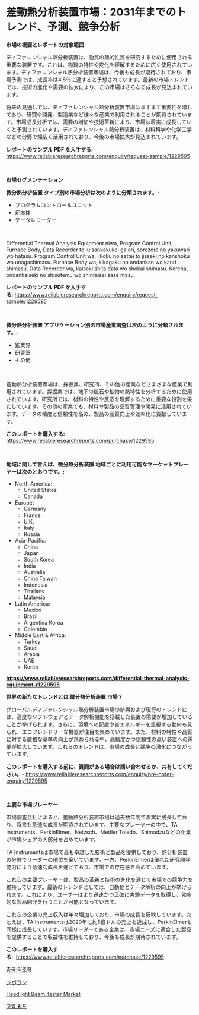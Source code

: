 <p><h1>差動熱分析装置市場：2031年までのトレンド、予測、競争分析</h1></p><p><strong>市場の概要とレポートの対象範囲</strong></p>
<p><p>ディファレンシャル熱分析装置は、物質の熱的性質を研究するために使用される重要な装置です。これは、物質の特性や変化を理解するために広く使用されています。ディファレンシャル熱分析装置市場は、今後も成長が期待されており、市場予測では、成長率は4.8％に達すると予想されています。最新の市場トレンドでは、技術の進化や需要の拡大により、この市場はさらなる成長が見込まれています。</p><p>将来の見通しでは、ディファレンシャル熱分析装置市場はますます重要性を増しており、研究や開発、製造業など様々な産業で利用されることが期待されています。市場成長分析では、需要の増加や技術革新により、市場は着実に成長していくと予測されています。ディファレンシャル熱分析装置は、材料科学や化学工学などの分野で幅広く活用されており、今後の市場拡大が見込まれています。</p></p>
<p><strong>レポートのサンプル PDF を入手する:</strong> <a href="https://www.reliableresearchreports.com/enquiry/request-sample/1229595">https://www.reliableresearchreports.com/enquiry/request-sample/1229595</a></p>
<p>&nbsp;</p>
<p><strong>市場セグメンテーション</strong></p>
<p><strong>微分熱分析装置 タイプ別の市場分析は次のように分類されます。:</strong></p>
<p><ul><li>プログラムコントロールユニット</li><li>炉本体</li><li>データレコーダー</li></ul></p>
<p>&nbsp;</p>
<p><p>Differential Thermal Analysis Equipment niwa, Program Control Unit, Furnace Body, Data Recorder to iu sankakukei ga ari, sorezore no yakuwari wo hatasu. Program Control Unit wa, jikoku no settei to jisseki no kanshoku wo unagashimasu. Furnace Body wa, kikagaku no ondankan wo kanri shimasu. Data Recorder wa, kaiseki shita data wo shokai shimasu. Koreha, ondankaiseki no shisutemu wo shinraisei sase masu.</p></p>
<p><strong>レポートのサンプル PDF を入手する:</strong>&nbsp;<a href="https://www.reliableresearchreports.com/enquiry/request-sample/1229595">https://www.reliableresearchreports.com/enquiry/request-sample/1229595</a></p>
<p>&nbsp;</p>
<p><strong> 微分熱分析装置 アプリケーション別の市場産業調査は次のように分類されます。:</strong></p>
<p><ul><li>鉱業界</li><li>研究室</li><li>その他</li></ul></p>
<p>&nbsp;</p>
<p><p>差動熱分析装置市場は、採掘業、研究所、その他の産業などさまざまな産業で利用されています。採掘業では、地下の鉱石や鉱物の熱特性を分析するために使用されています。研究所では、材料の特性や反応を理解するために重要な役割を果たしています。その他の産業でも、材料や製品の品質管理や開発に活用されています。データの精度と信頼性を高め、製品の品質向上や効率化に貢献しています。</p></p>
<p><strong>このレポートを購入する:</strong>&nbsp; <a href="https://www.reliableresearchreports.com/purchase/1229595">https://www.reliableresearchreports.com/purchase/1229595</a></p>
<p>&nbsp;</p>
<p><strong>地域に関して言えば、微分熱分析装置 地域ごとに利用可能なマーケットプレーヤーは次のとおりです。:</strong></p>
<p><ul>
    <li>
        North America:
        <ul>
            <li>United States</li>
            <li>Canada</li>
        </ul>
    </li>
    <li>
        Europe:
        <ul>
            <li>Germany</li>
            <li>France</li>
            <li>U.K.</li>
            <li>Italy</li>
            <li>Russia</li>
        </ul>
    </li>
    <li>
        Asia-Pacific:
        <ul>
            <li>China</li>
            <li>Japan</li>
            <li>South Korea</li>
            <li>India</li>
            <li>Australia</li>
            <li>China Taiwan</li>
            <li>Indonesia</li>
            <li>Thailand</li>
            <li>Malaysia</li>
        </ul>
    </li>
    <li>
        Latin America:
        <ul>
            <li>Mexico</li>
            <li>Brazil</li>
            <li>Argentina Korea</li>
            <li>Colombia</li>
        </ul>
    </li>
    <li>
        Middle East & Africa:
        <ul>
            <li>Turkey</li>
            <li>Saudi</li>
            <li>Arabia</li>
            <li>UAE</li>
            <li>Korea</li>
        </ul>
    </li>
    </ul></p>
<p><strong><a href="https://www.reliableresearchreports.com/differential-thermal-analysis-equipment-r1229595">https://www.reliableresearchreports.com/differential-thermal-analysis-equipment-r1229595</a></strong>&nbsp;</p>
<p><strong>世界の新たなトレンドとは 微分熱分析装置 市場？</strong></p>
<p><p>グローバルディファレンシャル熱分析装置市場の新興および現行のトレンドには、高度なソフトウェアとデータ解析機能を搭載した装置の需要が増加していることが挙げられます。さらに、環境への配慮や省エネルギーを重視する動向も見られ、エコフレンドリーな機器が注目を集めています。また、材料の特性や品質に対する厳格な基準の向上が求められる中、高精度かつ信頼性の高い装置への需要が拡大しています。これらのトレンドは、市場の成長と競争の激化につながっています。</p></p>
<p><strong>このレポートを購入する前に、質問がある場合は問い合わせるか、共有してください。</strong>- <a href="https://www.reliableresearchreports.com/enquiry/pre-order-enquiry/1229595">https://www.reliableresearchreports.com/enquiry/pre-order-enquiry/1229595</a></p>
<p>&nbsp;</p>
<p><strong>主要な市場プレーヤー</strong></p>
<p><p>市場調査会社によると、差動熱分析装置市場は過去数年間で着実に成長しており、将来も急速な成長が期待されています。主要なプレーヤーの中で、TA Instruments、PerkinElmer、Netzsch、Mettler Toledo、Shimadzuなどの企業が市場シェアの大部分を占めています。</p><p>TA Instrumentsは市場で最も卓越した技術と製品を提供しており、熱分析装置の分野でリーダーの地位を築いています。一方、PerkinElmerは優れた研究開発能力により急速な成長を遂げており、市場での存在感を高めています。</p><p>これらの主要プレーヤーは、製品の革新と技術の進化を通じて市場での競争力を維持しています。最新のトレンドとしては、自動化とデータ解析の向上が挙げられます。これにより、ユーザーはより迅速かつ正確に実験データを取得し、効率的な製品開発を行うことが可能となっています。</p><p>これらの企業の売上収入は年々増加しており、市場の成長を反映しています。たとえば、TA Instrumentsは2020年に約5億ドルの売上を達成し、PerkinElmerも同様に成長しています。市場リーダーである企業は、市場ニーズに適合した製品を提供することで収益性を維持しており、今後も成長が期待されています。</p></p>
<p><strong>このレポートを購入する:</strong>&nbsp;&nbsp;<a href="https://www.reliableresearchreports.com/purchase/1229595">https://www.reliableresearchreports.com/purchase/1229595</a></p>
<p><p><a href="https://medium.com/@demarcuskuhlman/%EC%A4%91%EA%B5%AD-%ED%95%9C%EB%B0%A9-%EC%8B%9C%EC%9E%A5%EC%9D%80-%EC%8B%9C%EC%9E%A5-%EC%A0%90%EC%9C%A0%EC%9C%A8-%EC%8B%9C%EC%9E%A5-%EB%8F%99%ED%96%A5-%EB%B0%8F-%EC%8B%9C%EC%9E%A5-%EC%84%B1%EC%9E%A5%EC%97%90-%EB%8C%80%ED%95%9C-%EC%A0%95%EB%B3%B4%EB%A5%BC-%EC%A0%9C%EA%B3%B5%ED%95%A9%EB%8B%88%EB%8B%A4-26b1945dd580">중국 약초학</a></p><p><a href="https://github.com/JacksonWiza1924/Market-Research-Report-List-1/blob/main/587170029214.md">ジボラン</a></p><p><a href="https://github.com/Sherrillcrooksxa8i18ucf2m/Market-Research-Report-List-2/blob/main/headlight-beam-tester-market.md">Headlight Beam Tester Market</a></p><p><a href="https://github.com/RichardLueilwitz787/Market-Research-Report-List-1/blob/main/291123126928.md">고압 펌프</a></p></p>